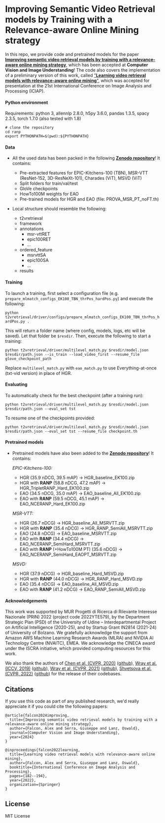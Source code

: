 # Improving Semantic Video Retrieval models by Training with a Relevance-aware Online Mining strategy
In this repo, we provide code and pretrained models for the paper [**Improving semantic video retrieval models by training with a relevance-aware online mining strategy**](https://doi.org/10.1016/j.cviu.2024.104035), which has been accepted at **Computer Vision and Image Understanding**! The code also covers the implementation of a preliminary version of this work, called ["**Learning video retrieval models with relevance-aware online mining**"](https://arxiv.org/abs/2203.08688), which was accepted for presentation at the 21st International Conference on Image Analysis and Processing (ICIAP).

#### Python environment
Requirements: python 3, allennlp 2.8.0, h5py 3.6.0, pandas 1.3.5, spacy 2.3.5, torch 1.7.0 (also tested with 1.8)
```
# clone the repository
cd ranp
export PYTHONPATH=$(pwd):${PYTHONPATH}
```

#### Data
- All the used data has been packed in the following [**Zenodo repository**](https://zenodo.org/doi/10.5281/zenodo.11351375)! It contains:
    - Pre-extracted features for EPIC-Kitchens-100 (TBN), MSR-VTT (ResNet-152, 3D-ResNeXt-101), Charades (ViT), MSVD (ViT)
    - Split folders for train/val/test
    - GloVe checkpoints
    - HowTo100M weights for EAO
    - Pre-trained models for HGR and EAO (file: PROVA_MSR_PT_noFT.th)

- Local structure should resemble the following:
    - t2vretrieval
    - framework
    - annotations
        - msr-vttRET
        - epic100RET
        - ...
    - ordered_feature
        - msrvttSA
        - epic100SA
        - ...
    - results

#### Training
To launch a training, first select a configuration file (e.g. ``prepare_mlmatch_configs_EK100_TBN_thrPos_hardPos.py``) and execute the following:

``python t2vretrieval/driver/configs/prepare_mlmatch_configs_EK100_TBN_thrPos_hardPos.py .``

This will return a folder name (where config, models, logs, etc will be saved). Let that folder be ``$resdir``. Then, execute the following to start a training:

``python t2vretrieval/driver/multilevel_match.py $resdir/model.json $resdir/path.json --is_train --load_video_first --resume_file glove_checkpoint_path``

Replace ``multilevel_match.py`` with ``eao_match.py`` to use Everything-at-once (txt-vid version) in place of HGR.

#### Evaluating
To automatically check for the best checkpoint (after a training run):

``python t2vretrieval/driver/multilevel_match.py $resdir/model.json $resdir/path.json --eval_set tst``

To resume one of the checkpoints provided:

``python t2vretrieval/driver/multilevel_match.py $resdir/model.json $resdir/path.json --eval_set tst --resume_file checkpoint.th``

#### Pretrained models
- Pretrained models have also been added to the [**Zenodo repository**](https://zenodo.org/doi/10.5281/zenodo.11351375)! It contains:
    
    *EPIC-Kitchens-100:*
    - HGR (35.9 nDCG, 39.5 mAP) -> HGR_baseline_EK100.zip
    - HGR with **RANP** (58.8 nDCG, 47.2 mAP) -> HGR_TripletRANP_Hard_EK100.zip
    - EAO (34.5 nDCG, 35.0 mAP) -> EAO_baseline_All_EK100.zip
    - EAO with **RANP** (59.5 nDCG, 45.1 mAP) -> EAO_NCERANP_Hard_EK100.zip

    *MSR-VTT:*
    - HGR (26.7 nDCG) -> HGR_baseline_All_MSRVTT.zip
    - HGR with **RANP** (35.4 nDCG) -> HGR_RANP_SemiAll_MSRVTT.zip
    - EAO (24.8 nDCG) -> EAO_baseline_MSRVTT.zip
    - EAO with **RANP** (34.4 nDCG) -> EAO_NCERANP_SemiHard_MSRVTT.zip
    - EAO with **RANP** (+HowTo100M PT) (35.6 nDCG) -> EAO_NCERANP_SemiHard_EAOPT_MSRVTT.zip
    
    *MSVD:*
    - HGR (37.9 nDCG) -> HGR_baseline_Hard_MSVD.zip
    - HGR with **RANP** (44.0 nDCG) -> HGR_RANP_Hard_MSVD.zip
    - EAO (35.4 nDCG) -> EAO_baseline_All_MSVD.zip
    - EAO with **RANP** (41.2 nDCG) -> EAO_RANP_SemiAll_MSVD.zip

#### Acknowledgements
This work was supported by MUR Progetti di Ricerca di Rilevante Interesse Nazionale (PRIN) 2022 (project code 2022YTE579), by the Department Strategic Plan (PSD) of the University of Udine – Interdepartmental Project on Artificial Intelligence (2020-25), and by Startup Grant IN2814 (2021-24) of University of Bolzano. We gratefully acknowledge the support from Amazon AWS Machine Learning Research Awards (MLRA) and NVIDIA AI Technology Centre (NVAITC), EMEA. We acknowledge the CINECA award under the ISCRA initiative, which provided  computing resources for this work.

We also thank the authors of 
 [Chen et al. (CVPR, 2020)](https://arxiv.org/abs/2003.00392) ([github](https://github.com/cshizhe/hgr_v2t)),
 [Wray et al. (ICCV, 2019)](https://openaccess.thecvf.com/content_ICCV_2019/papers/Wray_Fine-Grained_Action_Retrieval_Through_Multiple_Parts-of-Speech_Embeddings_ICCV_2019_paper.pdf) ([github](https://github.com/mwray/Joint-Part-of-Speech-Embeddings)),
 [Wray et al. (CVPR, 2021)](https://arxiv.org/abs/2103.10095) ([github](https://github.com/mwray/Semantic-Video-Retrieval)),
 [Shvetsova et al. (CVPR, 2022)](https://openaccess.thecvf.com/content/CVPR2022/html/Shvetsova_Everything_at_Once_-_Multi-Modal_Fusion_Transformer_for_Video_Retrieval_CVPR_2022_paper.html) ([github](https://github.com/ninatu/everything_at_once))
 for the release of their codebases. 

## Citations
If you use this code as part of any published research, we'd really appreciate it if you could cite the following papers:
```text
@article{falcon2024improving,
  title={Improving semantic video retrieval models by training with a relevance-aware online mining strategy},
  author={Falcon, Alex and Serra, Giuseppe and Lanz, Oswald},
  journal={Computer Vision and Image Understanding},
  year={2024}
}
```

```text
@inproceedings{falcon2022learning,
  title={Learning video retrieval models with relevance-aware online mining},
  author={Falcon, Alex and Serra, Giuseppe and Lanz, Oswald},
  booktitle={International Conference on Image Analysis and Processing},
  pages={182--194},
  year={2022},
  organization={Springer}
}
```

## License

MIT License
